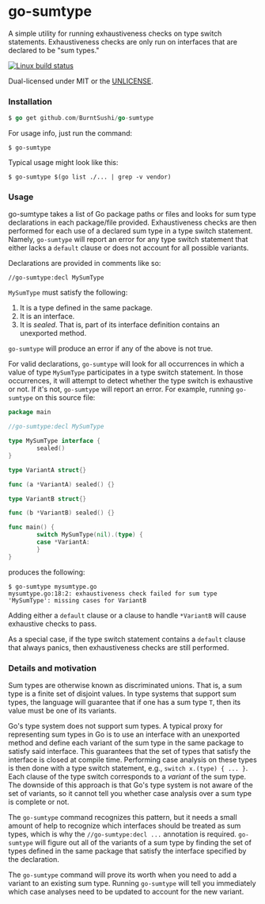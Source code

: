 go-sumtype
==========
A simple utility for running exhaustiveness checks on type switch statements.
Exhaustiveness checks are only run on interfaces that are declared to be
"sum types."

[![Linux build status](https://api.travis-ci.org/BurntSushi/go-sumtype.png)](https://travis-ci.org/BurntSushi/go-sumtype)

Dual-licensed under MIT or the [UNLICENSE](http://unlicense.org).

### Installation

```go
$ go get github.com/BurntSushi/go-sumtype
```

For usage info, just run the command:

```
$ go-sumtype
```

Typical usage might look like this:

```
$ go-sumtype $(go list ./... | grep -v vendor)
```

### Usage

go-sumtype takes a list of Go package paths or files and looks for sum type
declarations in each package/file provided. Exhaustiveness checks are then
performed for each use of a declared sum type in a type switch statement.
Namely, `go-sumtype` will report an error for any type switch statement that
either lacks a `default` clause or does not account for all possible variants.

Declarations are provided in comments like so:

```
//go-sumtype:decl MySumType
```

`MySumType` must satisfy the following:

1. It is a type defined in the same package.
2. It is an interface.
3. It is *sealed*. That is, part of its interface definition contains an
   unexported method.

`go-sumtype` will produce an error if any of the above is not true.

For valid declarations, `go-sumtype` will look for all occurrences in which a
value of type `MySumType` participates in a type switch statement. In those
occurrences, it will attempt to detect whether the type switch is exhaustive
or not. If it's not, `go-sumtype` will report an error. For example, running
`go-sumtype` on this source file:

```go
package main

//go-sumtype:decl MySumType

type MySumType interface {
        sealed()
}

type VariantA struct{}

func (a *VariantA) sealed() {}

type VariantB struct{}

func (b *VariantB) sealed() {}

func main() {
        switch MySumType(nil).(type) {
        case *VariantA:
        }
}
```

produces the following:

```
$ go-sumtype mysumtype.go
mysumtype.go:18:2: exhaustiveness check failed for sum type 'MySumType': missing cases for VariantB
```

Adding either a `default` clause or a clause to handle `*VariantB` will cause
exhaustive checks to pass.

As a special case, if the type switch statement contains a `default` clause
that always panics, then exhaustiveness checks are still performed.

### Details and motivation

Sum types are otherwise known as discriminated unions. That is, a sum type is
a finite set of disjoint values. In type systems that support sum types, the
language will guarantee that if one has a sum type `T`, then its value must
be one of its variants.

Go's type system does not support sum types. A typical proxy for representing
sum types in Go is to use an interface with an unexported method and define
each variant of the sum type in the same package to satisfy said interface.
This guarantees that the set of types that satisfy the interface is closed
at compile time. Performing case analysis on these types is then done with
a type switch statement, e.g., `switch x.(type) { ... }`. Each clause of the
type switch corresponds to a *variant* of the sum type. The downside of this
approach is that Go's type system is not aware of the set of variants, so it
cannot tell you whether case analysis over a sum type is complete or not.

The `go-sumtype` command recognizes this pattern, but it needs a small amount
of help to recognize which interfaces should be treated as sum types, which
is why the `//go-sumtype:decl ...` annotation is required. `go-sumtype` will
figure out all of the variants of a sum type by finding the set of types
defined in the same package that satisfy the interface specified by the
declaration.

The `go-sumtype` command will prove its worth when you need to add a variant
to an existing sum type. Running `go-sumtype` will tell you immediately which
case analyses need to be updated to account for the new variant.

